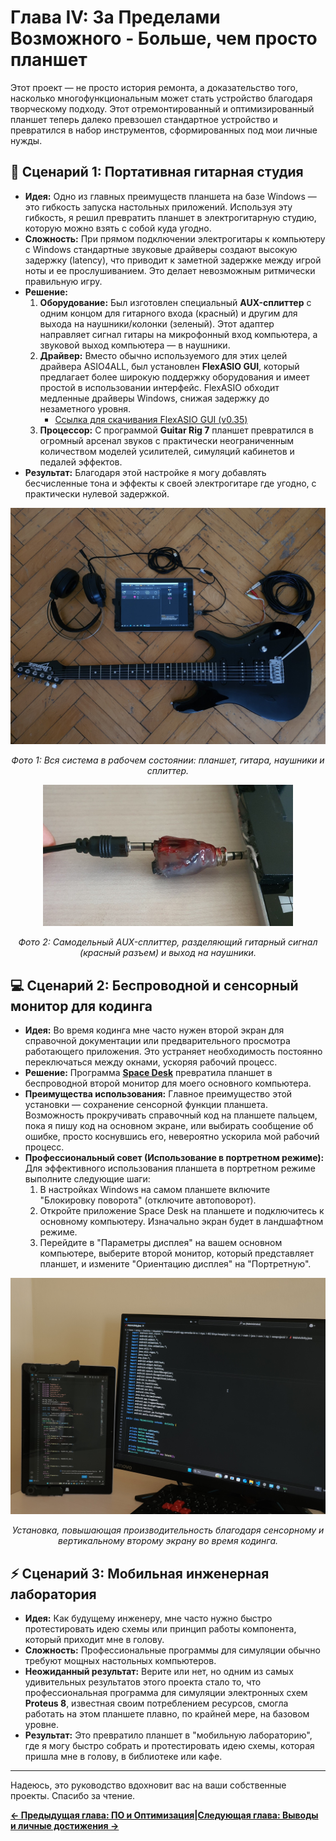 # Глава IV: За Пределами Возможного - Больше, чем просто планшет


Этот проект — не просто история ремонта, а доказательство того, насколько многофункциональным может стать устройство благодаря творческому подходу. Этот отремонтированный и оптимизированный планшет теперь далеко превзошел стандартное устройство и превратился в набор инструментов, сформированных под мои личные нужды.

## 🎸 Сценарий 1: Портативная гитарная студия

*   **Идея:** Одно из главных преимуществ планшета на базе Windows — это гибкость запуска настольных приложений. Используя эту гибкость, я решил превратить планшет в электрогитарную студию, которую можно взять с собой куда угодно.
*   **Сложность:** При прямом подключении электрогитары к компьютеру с Windows стандартные звуковые драйверы создают высокую задержку (latency), что приводит к заметной задержке между игрой ноты и ее прослушиванием. Это делает невозможным ритмически правильную игру.
*   **Решение:**
    1.  **Оборудование:** Был изготовлен специальный **AUX-сплиттер** с одним концом для гитарного входа (красный) и другим для выхода на наушники/колонки (зеленый). Этот адаптер направляет сигнал гитары на микрофонный вход компьютера, а звуковой выход компьютера — в наушники.
    2.  **Драйвер:** Вместо обычно используемого для этих целей драйвера ASIO4ALL, был установлен **FlexASIO GUI**, который предлагает более широкую поддержку оборудования и имеет простой в использовании интерфейс. FlexASIO обходит медленные драйверы Windows, снижая задержку до незаметного уровня.
        *   [Ссылка для скачивания FlexASIO GUI (v0.35)](https://github.com/flipswitchingmonkey/FlexASIO_GUI/releases/download/v0.35/FlexASIO.GUIInstaller_0.35.exe)
    3.  **Процессор:** С программой **Guitar Rig 7** планшет превратился в огромный арсенал звуков с практически неограниченным количеством моделей усилителей, симуляций кабинетов и педалей эффектов.
*   **Результат:** Благодаря этой настройке я могу добавлять бесчисленные тона и эффекты к своей электрогитаре где угодно, с практически нулевой задержкой.

<p align="center">
  <img src="../../assets/images/guitar_and_tablet_setup_birdview_photo.jpg" width="750">
</p>
<p align="center">
  <i>Фото 1: Вся система в рабочем состоянии: планшет, гитара, наушники и сплиттер.</i>
</p>

<p align="center">
  <img src="../../assets/images/aux_splitter_gitar_and_speaker.jpg" width="400">
</p>
<p align="center">
  <i>Фото 2: Самодельный AUX-сплиттер, разделяющий гитарный сигнал (красный разъем) и выход на наушники.</i>
</p>


## 💻 Сценарий 2: Беспроводной и сенсорный монитор для кодинга

*   **Идея:** Во время кодинга мне часто нужен второй экран для справочной документации или предварительного просмотра работающего приложения. Это устраняет необходимость постоянно переключаться между окнами, ускоряя рабочий процесс.
*   **Решение:** Программа **[Space Desk](https://www.spacedesk.net/)** превратила планшет в беспроводной второй монитор для моего основного компьютера.
*   **Преимущества использования:** Главное преимущество этой установки — сохранение сенсорной функции планшета. Возможность прокручивать справочный код на планшете пальцем, пока я пишу код на основном экране, или выбирать сообщение об ошибке, просто коснувшись его, невероятно ускорила мой рабочий процесс.
*   **Профессиональный совет (Использование в портретном режиме):** Для эффективного использования планшета в портретном режиме выполните следующие шаги:
    1.  В настройках Windows на самом планшете включите "Блокировку поворота" (отключите автоповорот).
    2.  Откройте приложение Space Desk на планшете и подключитесь к основному компьютеру. Изначально экран будет в ландшафтном режиме.
    3.  Перейдите в "Параметры дисплея" на вашем основном компьютере, выберите второй монитор, который представляет планшет, и измените "Ориентацию дисплея" на "Портретную".

<p align="center">
  <img src="../../assets/images/tablet_as_a_second_monitor.jpg" width="700">
</p>
<p align="center">
  <i>Установка, повышающая производительность благодаря сенсорному и вертикальному второму экрану во время кодинга.</i>
</p>

## ⚡ Сценарий 3: Мобильная инженерная лаборатория

*   **Идея:** Как будущему инженеру, мне часто нужно быстро протестировать идею схемы или принцип работы компонента, который приходит мне в голову.
*   **Сложность:** Профессиональные программы для симуляции обычно требуют мощных настольных компьютеров.
*   **Неожиданный результат:** Верите или нет, но одним из самых удивительных результатов этого проекта стало то, что профессиональная программа для симуляции электронных схем **Proteus 8**, известная своим потреблением ресурсов, смогла работать на этом планшете плавно, по крайней мере, на базовом уровне.
*   **Результат:** Это превратило планшет в "мобильную лабораторию", где я могу быстро собрать и протестировать идею схемы, которая пришла мне в голову, в библиотеке или кафе.

---
Надеюсь, это руководство вдохновит вас на ваши собственные проекты. Спасибо за чтение.

 **[← Предыдущая глава: ПО и Оптимизация](./3_PO_i_Optimizatsiya.md)|[Следующая глава: Выводы и личные достижения →](./5_Chemu_Menya_Nauchil_Etot_Proekt.md)**